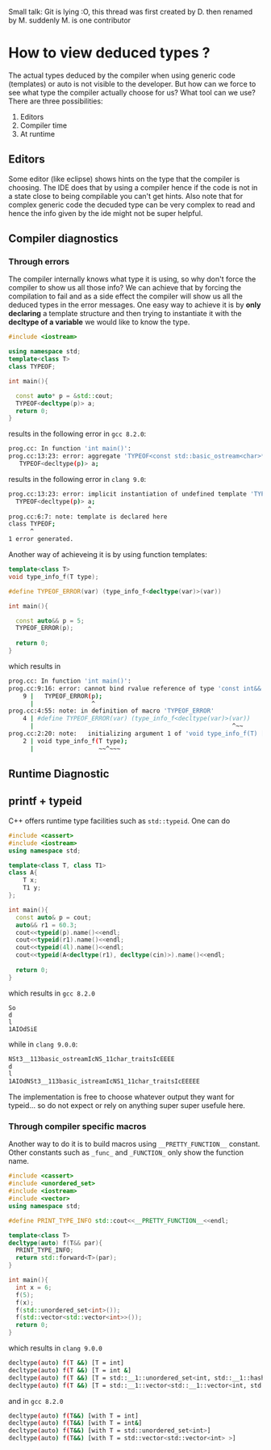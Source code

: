 Small talk: Git is lying :O, this thread was first created by D. then renamed by M. suddenly M. is one contributor

# How to view deduced types ?
The actual types deduced by the compiler when using generic code (templates) or auto is not visible to the developer. But how can we force to see what type the compiler actually choose for us? What tool can we use?
There are three possibilities:

1. Editors
2. Compiler time 
3. At runtime

## Editors
Some editor (like eclipse) shows hints on the type that the compiler is choosing. The IDE does that by using a compiler hence if the code is not in a state close to being compilable you can't get hints. Also note that for complex generic code the decuded type can be very complex to read and hence the info given by the ide might not be super helpful.

## Compiler diagnostics 

### Through errors

The compiler internally knows what type it is using, so why don't force the compiler to show us all those info? We can achieve that by forcing the compilation to fail and as a side effect the compiler will show us all the deduced types in the error messages.
One easy way to achieve it is by **only declaring** a template structure and then trying to instantiate it with the **decltype of a variable** we would like to know the type.

```c++
#include <iostream>

using namespace std;
template<class T>
class TYPEOF;

int main(){

  const auto* p = &std::cout;
  TYPEOF<decltype(p)> a;
  return 0;
}
```
results in the following error in `gcc 8.2.0`:

```bash
prog.cc: In function 'int main()':
prog.cc:13:23: error: aggregate 'TYPEOF<const std::basic_ostream<char>*> a' has incomplete type and cannot be defined
   TYPEOF<decltype(p)> a;
```
results in the following error in `clang 9.0`:

```bash
prog.cc:13:23: error: implicit instantiation of undefined template 'TYPEOF<const std::__1::basic_ostream<char> *>'
  TYPEOF<decltype(p)> a;
                      ^
prog.cc:6:7: note: template is declared here
class TYPEOF;
      ^
1 error generated.
```

Another way of achieveing it is by using function templates:
```c++
template<class T>
void type_info_f(T type);

#define TYPEOF_ERROR(var) (type_info_f<decltype(var)>(var))

int main(){

  const auto&& p = 5;
  TYPEOF_ERROR(p);
  
  return 0;
}
```
which results in 

```bash
prog.cc: In function 'int main()':
prog.cc:9:16: error: cannot bind rvalue reference of type 'const int&&' to lvalue of type 'const int'
    9 |   TYPEOF_ERROR(p);
      |                ^
prog.cc:4:55: note: in definition of macro 'TYPEOF_ERROR'
    4 | #define TYPEOF_ERROR(var) (type_info_f<decltype(var)>(var))
      |                                                       ^~~
prog.cc:2:20: note:   initializing argument 1 of 'void type_info_f(T) [with T = const int&&]'
    2 | void type_info_f(T type);
      |                  ~~^~~~
```

## Runtime  Diagnostic
## printf + typeid
C++ offers runtime type facilities such as `std::typeid`.
One can do 
```c++
#include <cassert>
#include <iostream>
using namespace std;

template<class T, class T1>
class A{
    T x;
    T1 y;
};

int main(){
  const auto& p = cout;
  auto&& r1 = 60.3;
  cout<<typeid(p).name()<<endl;
  cout<<typeid(r1).name()<<endl;
  cout<<typeid(4l).name()<<endl;
  cout<<typeid(A<decltype(r1), decltype(cin)>).name()<<endl;
    
  return 0;
}
```

which results in `gcc 8.2.0` 
```
So
d
l
1AIOdSiE
```

while in `clang 9.0.0`:
```bash
NSt3__113basic_ostreamIcNS_11char_traitsIcEEEE
d
l
1AIOdNSt3__113basic_istreamIcNS1_11char_traitsIcEEEEE
```
The implementation is free to choose whatever output they want for typeid... so do not expect or rely on anything super super usefule here.

### Through compiler specific macros
Another way to do it is to build macros using `__PRETTY_FUNCTION__` constant. Other constants such as `_func_` and `_FUNCTION_` only show the function name.

```c++
#include <cassert>
#include <unordered_set>
#include <iostream>
#include <vector>
using namespace std;

#define PRINT_TYPE_INFO std::cout<<__PRETTY_FUNCTION__<<endl;

template<class T>
decltype(auto) f(T&& par){
  PRINT_TYPE_INFO;
  return std::forward<T>(par);
}

int main(){
  int x = 6;
  f(5);
  f(x);
  f(std::unordered_set<int>());
  f(std::vector<std::vector<int>>());
  return 0;
}
```
which results in `clang 9.0.0`
```bash
decltype(auto) f(T &&) [T = int]
decltype(auto) f(T &&) [T = int &]
decltype(auto) f(T &&) [T = std::__1::unordered_set<int, std::__1::hash<int>, std::__1::equal_to<int>, std::__1::allocator<int> >]
decltype(auto) f(T &&) [T = std::__1::vector<std::__1::vector<int, std::__1::allocator<int> >, std::__1::allocator<std::__1::vector<int, std::__1::allocator<int> > > >]
```

and in `gcc 8.2.0`
```bash
decltype(auto) f(T&&) [with T = int]
decltype(auto) f(T&&) [with T = int&]
decltype(auto) f(T&&) [with T = std::unordered_set<int>]
decltype(auto) f(T&&) [with T = std::vector<std::vector<int> >]
```

